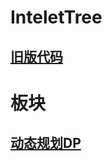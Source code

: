 # InteletTree
## [旧版代码](https://github.com/HCMY/InteletTree/tree/master/Leetcode)
# 板块
## [动态规划DP](https://github.com/HCMY/InteletTree/wiki/Dynamic-Programming)
